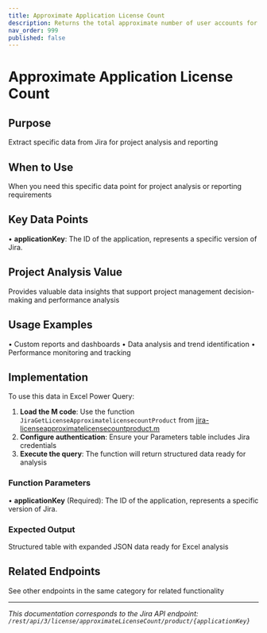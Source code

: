 ```yaml
---
title: Approximate Application License Count
description: Returns the total approximate number of user accounts for a single Jira license. Note that this information is cached with a 7-day lifecycle and could...
nav_order: 999
published: false
---
```


# Approximate Application License Count

## Purpose
Extract specific data from Jira for project analysis and reporting

## When to Use
When you need this specific data point for project analysis or reporting requirements

## Key Data Points
• **applicationKey**: The ID of the application, represents a specific version of Jira.

## Project Analysis Value
Provides valuable data insights that support project management decision-making and performance analysis

## Usage Examples
• Custom reports and dashboards
• Data analysis and trend identification
• Performance monitoring and tracking

## Implementation
To use this data in Excel Power Query:

1. **Load the M code**: Use the function `JiraGetLicenseApproximatelicensecountProduct` from [jira-licenseapproximatelicensecountproduct.m](../assets/jira-licenseapproximatelicensecountproduct.m)
2. **Configure authentication**: Ensure your Parameters table includes Jira credentials
3. **Execute the query**: The function will return structured data ready for analysis

### Function Parameters
• **applicationKey** (Required): The ID of the application, represents a specific version of Jira.

### Expected Output
Structured table with expanded JSON data ready for Excel analysis

## Related Endpoints
See other endpoints in the same category for related functionality

---
*This documentation corresponds to the Jira API endpoint: `/rest/api/3/license/approximateLicenseCount/product/{applicationKey}`*
